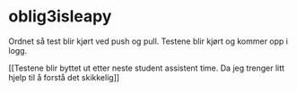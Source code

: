 # oblig3isleapy

Ordnet så test blir kjørt ved push og pull.
Testene blir kjørt og kommer opp i logg. 

[[Testene blir byttet ut etter neste student assistent time. Da jeg trenger litt hjelp til å forstå det skikkelig]]
